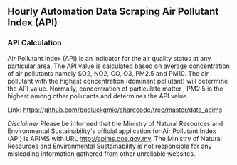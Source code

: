 ## Hourly Automation Data Scraping Air Pollutant Index (API) 

### API Calculation 
Air Pollutant Index (API) is an indicator for the air quality status at any particular area. The API value is calculated based on average concentration of air pollutants namely SO2, NO2, CO, O3, PM2.5 and PM10. The air pollutant with the highest concentration (dominant pollutant) will determine the API value. Normally, concentration of particulate matter , PM2.5 is the highest among other pollutants and determines the API value.

Link: https://github.com/booluckgmie/sharecode/tree/master/data_apims


*Disclaimer*
Please be informed that the  Ministry of Natural Resources and Environmental Sustainability's official application for Air Pollutant Index (API) is APIMS with URL http://apims.doe.gov.my. The Ministry of Natural Resources and Environmental Sustainability is not responsible for any misleading information gathered from other unreliable websites.</p>
